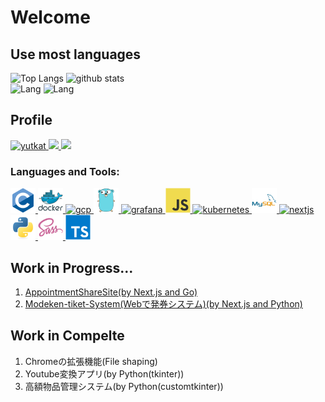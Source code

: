 ### <h1>Welcome</h1>

<!--
**tochiman/tochiman** is a ✨ _special_ ✨ repository because its `README.md` (this file) appears on your GitHub profile.

Here are some ideas to get you started:

- 🔭 I’m currently working on ...
- 🌱 I’m currently learning ...
- 👯 I’m looking to collaborate on ...
- 🤔 I’m looking for help with ...
- 💬 Ask me about ...
- 📫 How to reach me: ...
- 😄 Pronouns: ...
- ⚡ Fun fact: ...
-->

<p align="left">
  <h2>Use most languages</h2>
  <div>
    <img alt="Top Langs" height="150px" src="https://github-readme-stats.vercel.app/api/top-langs/?username=tochiman&layout=compact&show_icons=true&theme=onedark" />
    <img alt="github stats" height="150px" src="https://github-readme-stats.vercel.app/api?username=tochiman&theme=onedark&show_icons=ture" />
  </div>
  <div>
  <img alt="Lang" height="150px" src="http://github-profile-summary-cards.vercel.app/api/cards/repos-per-language?username=tochiman&theme=onedark" />
  <img alt="Lang" height="150px" src="http://github-profile-summary-cards.vercel.app/api/cards/most-commit-language?username=tochiman&theme=onedark" />
  </div>
</p>

<p align="left">
  <h2>Profile</h2>
  <a href="https://github.com/tochiman/tochiman/">
    <img src="https://komarev.com/ghpvc/?username=tochiman" alt="yutkat" />
  </a>
  <a href="http://twitter.com/tochiman">
    <img height="20" src="https://img.shields.io/twitter/follow/tochiman?label=Twitter&logo=twitter&style=flat" />
  </a>
  <a href="https://github.com/tochiman">
    <img height="20" src="https://img.shields.io/github/followers/tochiman?label=follow&logo=github&style=flat" />
  </a>
</p>

<h3 align="left">Languages and Tools:</h3>
<p align="left"> <a href="https://www.cprogramming.com/" target="_blank" rel="noreferrer"> <img src="https://raw.githubusercontent.com/devicons/devicon/master/icons/c/c-original.svg" alt="c" width="40" height="40"/> </a> <a href="https://www.docker.com/" target="_blank" rel="noreferrer"> <img src="https://raw.githubusercontent.com/devicons/devicon/master/icons/docker/docker-original-wordmark.svg" alt="docker" width="40" height="40"/> </a> <a href="https://cloud.google.com" target="_blank" rel="noreferrer"> <img src="https://www.vectorlogo.zone/logos/google_cloud/google_cloud-icon.svg" alt="gcp" width="40" height="40"/> </a> <a href="https://golang.org" target="_blank" rel="noreferrer"> <img src="https://raw.githubusercontent.com/devicons/devicon/master/icons/go/go-original.svg" alt="go" width="40" height="40"/> </a> <a href="https://grafana.com" target="_blank" rel="noreferrer"> <img src="https://www.vectorlogo.zone/logos/grafana/grafana-icon.svg" alt="grafana" width="40" height="40"/> </a> <a href="https://developer.mozilla.org/en-US/docs/Web/JavaScript" target="_blank" rel="noreferrer"> <img src="https://raw.githubusercontent.com/devicons/devicon/master/icons/javascript/javascript-original.svg" alt="javascript" width="40" height="40"/> </a> <a href="https://kubernetes.io" target="_blank" rel="noreferrer"> <img src="https://www.vectorlogo.zone/logos/kubernetes/kubernetes-icon.svg" alt="kubernetes" width="40" height="40"/> </a> <a href="https://www.mysql.com/" target="_blank" rel="noreferrer"> <img src="https://raw.githubusercontent.com/devicons/devicon/master/icons/mysql/mysql-original-wordmark.svg" alt="mysql" width="40" height="40"/> </a> <a href="https://nextjs.org/" target="_blank" rel="noreferrer"> <img src="https://cdn.worldvectorlogo.com/logos/nextjs-2.svg" alt="nextjs" width="40" height="40"/> </a> <a href="https://www.python.org" target="_blank" rel="noreferrer"> <img src="https://raw.githubusercontent.com/devicons/devicon/master/icons/python/python-original.svg" alt="python" width="40" height="40"/> </a> <a href="https://sass-lang.com" target="_blank" rel="noreferrer"> <img src="https://raw.githubusercontent.com/devicons/devicon/master/icons/sass/sass-original.svg" alt="sass" width="40" height="40"/> </a> <a href="https://www.typescriptlang.org/" target="_blank" rel="noreferrer"> <img src="https://raw.githubusercontent.com/devicons/devicon/master/icons/typescript/typescript-original.svg" alt="typescript" width="40" height="40"/> </a> </p>

<h2>Work in Progress...</h2>
<ol>
  <li>
    <a href='https://github.com/tochiman/AppointmentShareSite'>AppointmentShareSite(by Next.js and Go)</a>
  </li>
    <li>
        <a href='https://github.com/tochiman/modeken-ticket-system'>Modeken-tiket-System(Webで発券システム)(by Next.js and Python)</a>
  </li>
</ol>

<h2>Work in Compelte</h2>
<ol>
  <li>
    Chromeの拡張機能(File shaping)
  </li>
    <li>
     Youtube変換アプリ(by Python(tkinter))
  </li>
  <li>
    高額物品管理システム(by Python(customtkinter))
  </li>
</ol>
